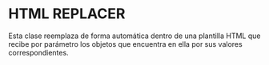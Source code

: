 # **HTML REPLACER**

Esta clase reemplaza de forma automática dentro de una plantilla HTML que recibe por parámetro los objetos que encuentra en ella por sus valores correspondientes.

